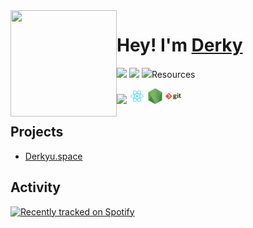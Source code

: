 <img src="https://avatars.githubusercontent.com/u/75100082?v=4" align="left" width="170" height="170"/>

# Hey! I'm [Derky](https://derkyu.space)
<img src="{https://img.shields.io/badge/Gmail-D14836?style=for-the-badge&logo=gmail&logoColor=white}"/>
<img src="{https://img.shields.io/badge/Steam-000000?style=for-the-badge&logo=steam&logoColor=white}" />
<img src="{https://img.shields.io/badge/Twitch-9146FF?style=for-the-badge&logo=twitch&logoColor=white}/>
--- 

**Digital Enjoyer ( Gamer / Developer / Chatter )**

### Resources
<code><img height="25" src="https://raw.githubusercontent.com/github/explore/80688e429a7d4ef2fca1e82350fe8e3517d3494d/topics/javascript/javascript.png"></code>
<code><img height="25" src="https://raw.githubusercontent.com/github/explore/80688e429a7d4ef2fca1e82350fe8e3517d3494d/topics/react/react.png"></code>
<code><img height="25" src="https://raw.githubusercontent.com/github/explore/80688e429a7d4ef2fca1e82350fe8e3517d3494d/topics/nodejs/nodejs.png"></code>
<code><img height="25" src="https://raw.githubusercontent.com/github/explore/80688e429a7d4ef2fca1e82350fe8e3517d3494d/topics/git/git.png"></code>

## Projects
- [Derkyu.space](https://github.com/IsDerky/Derkyu-website)

## Activity
[![Recently tracked on Spotify](https://spotify-github-profile.vercel.app/api/view?uid=darkqwew&cover_image=true&theme=compact)](https://spotify-github-profile.vercel.app/api/view?uid=darkqwew&redirect=true)
